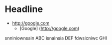 # Headline  

* <http://google.com>
  * [Google] (http://google.com)
  
snniniownsain ABC isnainsia DEF fdwsicniwc  GHI
